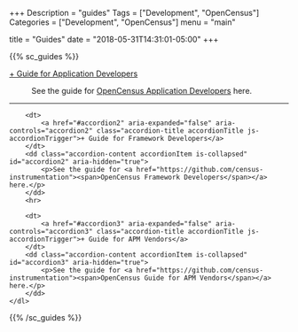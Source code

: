+++
Description = "guides"
Tags = ["Development", "OpenCensus"]
Categories = ["Development", "OpenCensus"]
menu = "main"

title = "Guides"
date = "2018-05-31T14:31:01-05:00"
+++

{{% sc_guides %}}

<div class="accordion">
	<dl>
		<dt>
			<a href="#accordion1" aria-expanded="false" aria-controls="accordion1" class="accordion-title accordionTitle js-accordionTrigger">+ Guide for Application Developers</a>
		</dt>
		<dd class="accordion-content accordionItem is-collapsed" id="accordion1" aria-hidden="true">
			<p>See the guide for <a href="https://github.com/census-instrumentation/opencensus-proto"><span>OpenCensus Application Developers</span></a> here.</p>
		</dd>
		<hr>

		<dt>
			<a href="#accordion2" aria-expanded="false" aria-controls="accordion2" class="accordion-title accordionTitle js-accordionTrigger">+ Guide for Framework Developers</a>
		</dt>
		<dd class="accordion-content accordionItem is-collapsed" id="accordion2" aria-hidden="true">
			<p>See the guide for <a href="https://github.com/census-instrumentation"><span>OpenCensus Framework Developers</span></a> here.</p>
		</dd>
		<hr>

		<dt>
			<a href="#accordion3" aria-expanded="false" aria-controls="accordion3" class="accordion-title accordionTitle js-accordionTrigger">+ Guide for APM Vendors</a>
		</dt>
		<dd class="accordion-content accordionItem is-collapsed" id="accordion3" aria-hidden="true">
			<p>See the guide for <a href="https://github.com/census-instrumentation"><span>OpenCensus Guide for APM Vendors</span></a> here.</p>
		</dd>
	</dl>
</div>

{{% /sc_guides %}}